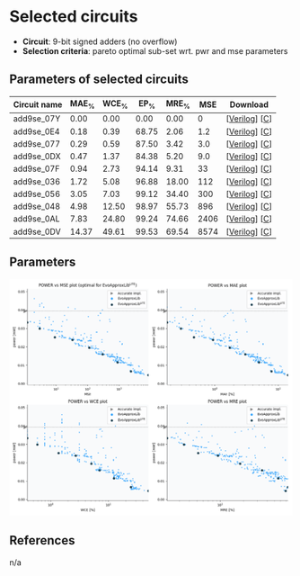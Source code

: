 
Selected circuits
===================
 - **Circuit**: 9-bit signed adders (no overflow)
 - **Selection criteria**: pareto optimal sub-set wrt. pwr and mse parameters

Parameters of selected circuits
----------------------------

| Circuit name | MAE<sub>%</sub> | WCE<sub>%</sub> | EP<sub>%</sub> | MRE<sub>%</sub> | MSE | Download |
| --- |  --- | --- | --- | --- | --- | --- | 
| add9se_07Y | 0.00 | 0.00 | 0.00 | 0.00 | 0 |  [[Verilog](add9se_07Y.v)]  [[C](add9se_07Y.c)] |
| add9se_0E4 | 0.18 | 0.39 | 68.75 | 2.06 | 1.2 |  [[Verilog](add9se_0E4.v)]  [[C](add9se_0E4.c)] |
| add9se_077 | 0.29 | 0.59 | 87.50 | 3.42 | 3.0 |  [[Verilog](add9se_077.v)]  [[C](add9se_077.c)] |
| add9se_0DX | 0.47 | 1.37 | 84.38 | 5.20 | 9.0 |  [[Verilog](add9se_0DX.v)]  [[C](add9se_0DX.c)] |
| add9se_07F | 0.94 | 2.73 | 94.14 | 9.31 | 33 |  [[Verilog](add9se_07F.v)]  [[C](add9se_07F.c)] |
| add9se_036 | 1.72 | 5.08 | 96.88 | 18.00 | 112 |  [[Verilog](add9se_036.v)]  [[C](add9se_036.c)] |
| add9se_056 | 3.05 | 7.03 | 99.12 | 34.40 | 300 |  [[Verilog](add9se_056.v)]  [[C](add9se_056.c)] |
| add9se_048 | 4.98 | 12.50 | 98.97 | 55.73 | 896 |  [[Verilog](add9se_048.v)]  [[C](add9se_048.c)] |
| add9se_0AL | 7.83 | 24.80 | 99.24 | 74.66 | 2406 |  [[Verilog](add9se_0AL.v)]  [[C](add9se_0AL.c)] |
| add9se_0DV | 14.37 | 49.61 | 99.53 | 69.54 | 8574 |  [[Verilog](add9se_0DV.v)]  [[C](add9se_0DV.c)] |
    
Parameters
--------------
![Parameters figure](fig.png)

References
--------------
n/a

             